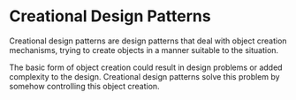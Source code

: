 
# Creational Design Patterns

Creational design patterns are design patterns that deal with object creation mechanisms,
trying to create objects in a manner suitable to the situation.

The basic form of object creation could result in design problems or added complexity to the design.
Creational design patterns solve this problem by somehow controlling this object creation.
